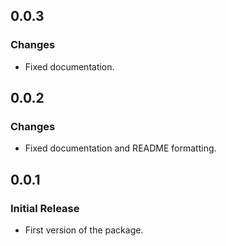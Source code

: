 ## 0.0.3
### Changes
- Fixed documentation.

## 0.0.2
### Changes
- Fixed documentation and README formatting.

## 0.0.1
### Initial Release
- First version of the package.  

